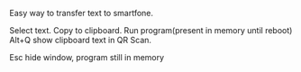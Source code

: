 Easy way to transfer text to smartfone.

Select text.
Copy to clipboard.
Run program(present in memory until reboot)
Alt+Q show clipboard text in QR
Scan.

Esc hide window, program still in memory